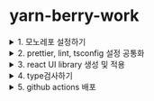 # yarn-berry-work
<details>
  <summary>1. 모노레포 설정하기</summary>
  <div markdown="1">

### nvm 설치 
- vscode nvm intergration 익스텐션
- .nvmrc 
  - 특정 플젝에 사용되는 버젼기술, nvm을 통해 플젝마다 상이한 node version을 빠르게 전환
  - 사용하고자하는 노드버젼을 작성
  - 기술된 노드버젼 사용 : `nvm use`
  - 해당 노드버젼이 없을 경우 : `nvm install`설치 후 자동 사용 적용


### yarn berry 버젼 변경
- the most recent stable berry (>=2.0.0) release
  - `yarn set version berry`
  - `yarn set version stable`
  
  
### yarn workspace 패키지 생성
`yarn init -w`

### root package.json
```json
{
  "name": "yarn-berry-work",
  "packageManager": "yarn@3.5.1",
  "private": true,
  "workspaces": [
    "apps/*",
    "packages/*"
  ],
  "devDependencies": {
    "typescript": "^5.0.4"
  }
}            
```
- workspaces 
  - apps : 각각의 작업, 서비스
  - packages : 패키지 모듈로 사용할 소스
  
### workspace 상태갱신
- apps에 서비스 설치하기
- apps 하단의 package.json 이름 수정
  - 공통성있게 맞추기 위함 : ex_ @fe/web, @fe/native
- root 에서 `yarn`
  - root `.pnp.cjs`파일에서 app에서 설정한 이름과 동일하게 갱신되는지 확인
- root에서 서비스 실행하기
  - `yarn workspace @fe/web run dev`
  
  
  
### 공통패키지 생성하기
- packages하위 lib 프로젝트 생성 (+typescript설치, tsconfig 설정)
- package.json 생성
  `yarn init`
  동일하게 name 변경 : ex_@fe/lib
- root이동 > 동일하게 `yarn`실행 .pnp.cjs 업데이트


```json
{
  "name": "@fe/lib",
  "version": "1.0.0",
  "private": true,
  "main": "./src/index.ts",
  "depdndencies": {
    "typescript": "^5.0.4"
  }
}
```


### apps에서 packages 의존하기

- apps의 서비스에 packages 모듈 의존성을 주입한다.
- root단계에서 실행
  `yarn workspace @fe/web add @fe/lib`
- apps 서비스별 package.json의 dependencies에 @fe/lib 가 추가된 것을 확인할 수 있다.

---

### yarn berry의 특징

- nodemodules를 사용하지 않고, .yarn폴더에 의존성들을 .zip포맷으로 압축저장한다.
- .pnp.cjs 단일 파일에 의존성 트리정보를 저장한다.
- zero installs: .yarn 폴더에 오프라인 캐시 zip파일들을 확인할 수 있다.
매번 node_modules를 갱신하기 위해 yarn install을 실행하거나 개발자간 node_modules가 달라지지 않았는가 확인할 필요가 없다.

-> 때문에 IDE가 의존성, 타입정보를 node_modules가 아닌 .yarn을 바라보도록 알려주어야 한다. 
- `ZipFS` 익스텐션 설치 : zip파일로 설치된 종속성을 읽어올 수 있도록.

- 예로 typescript가 반영되지 않음을 확인할 수 있다.
  - `yarn add -D typescript`
  - `yarn dlx @yarnpkg/sdks vscode`
  - typeScript버전을 사용하도록 허용한다 
    (명령팔레트 cmd+shift+P - select typescript version - use workspace version)
  - .vscode - extensions.json에 zipFS설치를 권장하도록 명시한다.

  ```json
  {
    "recommendations": ["arcanis.vscode-zipfs"]
  }
  ```
  
  - 참고링크 yarnpkg (각 편집기의 설정을 모아둔 목록): https://yarnpkg.com/getting-started/editor-sdks

  </div>
</details>


<details>
<summary>2. prettier, lint, tsconfig 설정 공통화</summary>
<div markdown="2">

### root에서 eslint, prettier 설치
  ```
  yarn add prettier eslint eslint-config-prettier eslint-plugin-import eslint-plugin-react eslint-plugin-react-hooks eslint-import-resolver-typescript @typescript-eslint/eslint-plugin @typescript-eslint/parser -D

  yarn dlx @yarnpkg/sdks
```

  - eslint-config-prettier - 불필요하거나 prettier와 충돌되는 규칙을 제외시킴
  
### vscode eslint, prettier 익스텐션 설치
  - eslint와 prettier를 설치하고 나면 .vscode/extensions.json에 추천 익스텐션 추가됨 확인할 수 있다. 
  - `esbenp.prettier-vscode`와 `dbaeumer.vscode-eslint` 설치 하기

### rc 설정 및 settings.json 설정하기
  - .prettierrc
  - .eslintrc.js
  - .vscode/settings.json
 
 ```json
    {
  "search.exclude": {
    "**/.yarn": true,
    "**/.pnp.*": true
  },
  "typescript.tsdk": ".yarn/sdks/typescript/lib",
  "typescript.enablePromptUseWorkspaceTsdk": true,
  "eslint.nodePath": ".yarn/sdks",
  "prettier.prettierPath": ".yarn/sdks/prettier/index.js",

  // 기본 포맷터 prettier로 사용
  "editor.defaultFormatter": "esbenp.prettier-vscode",
  // 파일 저장시 formatter 실행
  "editor.formatOnSave": true,
  "editor.rulers": [120],
  // lint 설정
  "eslint.packageManager": "yarn",
  "eslint.validate": ["javascript", "javascriptreact", "typescript", "typescriptreact"]
}
```

- eslint적용이 안된다면?
  - ⌨️ command + shift + p
  - ESLint: Restart EsLint Server 선택
  
### root에 설정한 rule들이 적용되도록 설정
- 각각의 앱에 적용되어있던 .eslintrc.json 파일이 있다면 삭제해준다.
- 🥨 공통 rule을 기반으로 사용하면서 각 앱 내 rule을 추가하여 적용하고 싶다면?

### tsconfig 설정 공유하기
- root에서 tsconfig.base.json을 생성하여 규칙을 정의
- apps 및 packages의 tsconfig.json에서 root의 tsconfig.base.json을 확장받는다.

ex) apps/fe/tsconfig.json
```json

{
  "$schema": "https://json.schemastore.org/tsconfig",
  *** "extends": "../../tsconfig.base.json", ***
  "compilerOptions": {
    "baseUrl": "./src",
    "target": "esnext",
    "lib": ["dom", "dom.iterable", "esnext"],
    "module": "esnext",
    "jsx": "preserve",
    "incremental": true,
    "paths": {
      "@/*": ["./*"]
    }
  },
  "exclude": ["**/node_modules", "**/.*/"],
  "include": [
    "next-env.d.ts",
    "**/*.ts",
    "**/*.tsx",
    "**/*.mts",
    "**/*.js",
    "**/*.cjs",
    "**/*.mjs",
    "**/*.jsx",
    "**/*.json"
  ]
}
```

  </div>
</details>

<details>
  <summary>3. react UI library 생성 및 적용</summary>
  <div markdown='3'>

  ### packages에서 ui폴더 생성
  - `yarn init` > package.json 생성
  - package.json name 변경 (@fe/ui)
  - root이동하여 `yarn` 실행 > .pnp.cjs에서 app name이 변경되었는지 확인
    
  ### @fe/ui에 react 환경 설치
  ```
    yarn workspace @fe/ui add typescript react react-dom @types/node @types/react @types/react-dom -D
  ```
    
  - tsconfig.json 설정
  - UI컴포넌트 만들기
    - src/Button.tsx
    - src/index.ts (Button 컴포넌트를 export한다)
  - package.json의 main 경로 설정해주기
  ```json
  {
    "name": "@fe/ui",
    "packageManager": "yarn@3.5.1",
    "main": "src/index.ts", -> *ui 모듈을 import해오는 경로 설정
    "devDependencies": {
      "@types/node": "^18.16.3",
      "@types/react": "^18.2.4",
      "@types/react-dom": "^18.2.3",
      "react": "^18.2.0",
      "react-dom": "^18.2.0",
      "typescript": "^5.0.4"
    },
    "scripts": {
      "typecheck": "tsc --project ./tsconfig.json --noEmit"
    }
  }
```
    
### @fe/app에서 @fe/ui 모듈을 사용할 수 있도록 적용하기
root에서 실행
```
yarn workspace @fe/app add @fe/ui  
```
apps/fe-app의 packages.json dependencies에 @fe/ui가 추가되는 것을 확인

    
### typescript transpilation
모듈로 import해온 컴포넌트의 타입들이 브라우저에서 읽혀지지 않아서 오류가 생긴다.
브라우저가 타입스크립트를 해석할 수 있도록 javascript로 transpilation이 필요하다.
nextConfig에서 설정할 수 있다. (built-in module transpilation :https://nextjs.org/blog/next-13-1#built-in-module-transpilation-stable)
    
```js
/** @type {import('next').NextConfig} */

const nextConfig = {
  reactStrictMode: true,
  transpilePackages: ['@fe/ui'], //*<-사용하고자 하는 패키지를 등록해준다.
}

module.exports = nextConfig

```
  </div>
</details>
  
  
<details>
  <summary>4. type검사하기</summary>
  <div markdown='4'>
    
패키지 라이브러리에서의 타입변환이 발생했다면,
이 패키지를 사용하고 있는 곳에서 타입에러가 생기지 않을지 확인이 필요하다.
    
### 각 앱에서 타입체크하기
- 앱의 package.json에서 script 추가
 ```json
 "scripts": {
    "dev": "next dev",
    "build": "next build",
    "start": "next start",
    "lint": "next lint",
    "typecheck": "tsc --project ./tsconfig.json --noEmit" //<-추가
  }, 
```
                                                                 
- 커맨드실행하기
```
yarn workspace @fe/web typecheck
```
      
                                                                 
### global하게 typecheck하기

앱을 실행시키지않더라도 타입을 확인할 수 있는 방법이다
- root의 package.json에 script작성
                                                                 
```json
  "scripts": {
    "g:typecheck": "yarn workspaces foreach -pv run typecheck"
  },
```
                                                                 
  - `g`:global하게 typecheck실행
  - `yarn workspaces foreach`
     - p : parallel  병행으로
     - v : 출력라인에 작업공간이름을 붙임
     - 기타 옵션값 확인 : https://yarnpkg.com/cli/workspaces/foreach
- root에서 명령어실행
```
yarn g:typecheck
```
 </div>
</details>
  
<details>
<summary>5. github actions 배포</summary>
<div markdown='5'>
  
### workflow
  - github내 이벤트 발생에 대해 하나 이상의 작업을 실행시키는 자동화된 프로세스

  
### github/actions/yarn-install yml 생성
```yml
#공통설정 (apps workflows에서 공통으로 사용하게 된다)
  
name: 'Monorepo install (yarn)'
description: 'Run yarn install'

runs:
  using: 'composite'
  
  # step - 만들어진 action을 실행하거나 shell script를 실행하는 곳
  steps:
    - name: Expose yarn config as "$GITHUB_OUTPUT"
      id: yarn-config
      shell: bash
      run: |
        echo "CACHE_FOLDER=$(yarn config get cacheFolder)" >> $GITHUB_OUTPUT

  # 지정한 path에 지정 key값으로 cache가 되어있는지 확인한다.
    - name: Restore yarn cache
      uses: actions/cache@v3
      id: yarn-download-cache
      with:
        path: ${{ steps.yarn-config.outputs.CACHE_FOLDER }}
        key: yarn-download-cache-${{ hashFiles('yarn.lock') }}
        restore-keys: |
          yarn-download-cache-
  
    - name: Restore yarn install state
      id: yarn-install-state-cache
      uses: actions/cache@v3
      with:
        path: .yarn/ci-cache/
        key: ${{ runner.os }}-yarn-install-state-cache-${{ hashFiles('yarn.lock', '.yarnrc.yml') }}

  # 확인 후 yarn.lock에서 상태변경이 있는 경우에 yarn install을 실행하도록 한다. 
    - name: Install dependencies
      shell: bash
      run: |
        yarn install --immutable --inline-builds
      env:
        YARN_ENABLE_GLOBAL_CACHE: 'false'
        YARN_INSTALL_STATE_PATH: .yarn/ci-cache/install-state.gz # Very small speedup when lock does not change

```
  
  
### github/workflows/fe yml 생성
  
```yml
name: CI-FE-app

// *on: workflow를 동작하게하는 trigger
// change-check 브랜치의 'apps/fe/**' 경로에서 수정이 발생하여 push되었을 경우 workflow가 동작한다.
  
on:
  push:
    branches:
      - change-check
    paths:
      - 'apps/fe/**'

jobs:
  test:
    // 리눅스 환경에서 실행하는 경우
    runs-on: ubuntu-latest 
    strategy:
      matrix:
        node-version: [16.x]
  
    steps:
      // 리눅스환경에 checkout한 후 action을 실행한다. (uses) 
      - uses: actions/checkout@v3
      - name: Use Node.js ${{ matrix.node-version }}
        uses: actions/setup-node@v3
        with:
          node-version: ${{ matrix.node-version }}
          //  strategy에서 만들어 놓은 변수를 사용할수도 있고
          //  GitHub설정의 Secrets에 저장해둔 변수를 ${{ secrets.XXX }}라는 값으로 사용할 수 있다.
  
      - name: 📥 Monorepo install
        uses: ./.github/actions/yarn-install

      - name: Build web-app
        working-directory: apps/fe
        run: |
          yarn build
```
</div>
</details>

